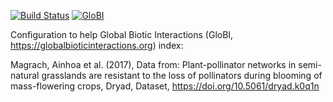 [![Build Status](https://travis-ci.com/zedome/magrach2017.svg)](https://travis-ci.com/zedomel/magrach2017) [![GloBI](http://api.globalbioticinteractions.org/interaction.svg?accordingTo=zedomel:magrach2017)](http://globalbioticinteractions.org/?accordingTo=zedomel:magrach2017)

Configuration to help Global Biotic Interactions (GloBI, https://globalbioticinteractions.org) index: 

Magrach, Ainhoa et al. (2017), Data from: Plant-pollinator networks in semi-natural grasslands are resistant to the loss of pollinators during blooming of mass-flowering crops, Dryad, Dataset, https://doi.org/10.5061/dryad.k0q1n
